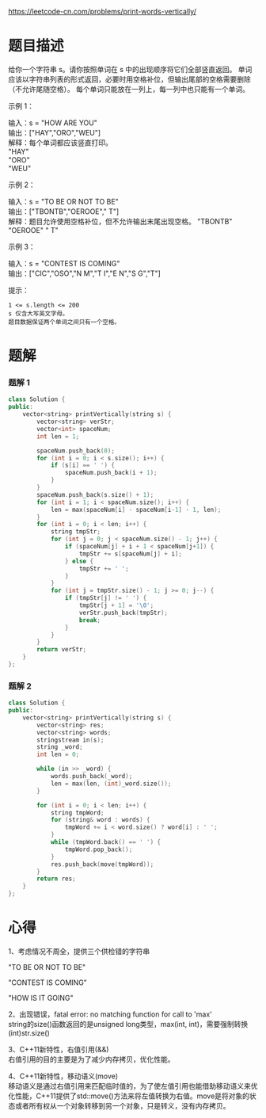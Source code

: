 https://leetcode-cn.com/problems/print-words-vertically/
# 题目描述
给你一个字符串 s。请你按照单词在 s 中的出现顺序将它们全部竖直返回。
单词应该以字符串列表的形式返回，必要时用空格补位，但输出尾部的空格需要删除（不允许尾随空格）。
每个单词只能放在一列上，每一列中也只能有一个单词。

 

示例 1：

输入：s = "HOW ARE YOU"  
输出：["HAY","ORO","WEU"]  
解释：每个单词都应该竖直打印。  
 "HAY"  
 "ORO"  
 "WEU"


示例 2：

输入：s = "TO BE OR NOT TO BE"  
输出：["TBONTB","OEROOE","   T"]  
解释：题目允许使用空格补位，但不允许输出末尾出现空格。
"TBONTB"
"OEROOE"
"   T"


示例 3：

输入：s = "CONTEST IS COMING"  
输出：["CIC","OSO","N M","T I","E N","S G","T"]  


 

提示：


	1 <= s.length <= 200
	s 仅含大写英文字母。
	题目数据保证两个单词之间只有一个空格。

# 题解
### 题解 1
```C++
class Solution {
public:
    vector<string> printVertically(string s) {
        vector<string> verStr;
        vector<int> spaceNum;
        int len = 1;

        spaceNum.push_back(0);
        for (int i = 0; i < s.size(); i++) {
            if (s[i] == ' ') {
                spaceNum.push_back(i + 1);
            }
        }
        spaceNum.push_back(s.size() + 1);
        for (int i = 1; i < spaceNum.size(); i++) {
            len = max(spaceNum[i] - spaceNum[i-1] - 1, len);
        }
        for (int i = 0; i < len; i++) {
            string tmpStr;
            for (int j = 0; j < spaceNum.size() - 1; j++) {
                if (spaceNum[j] + i + 1 < spaceNum[j+1]) {
                    tmpStr += s[spaceNum[j] + i];
                } else {
                    tmpStr += ' ';
                }
            }
            for (int j = tmpStr.size() - 1; j >= 0; j--) {
                if (tmpStr[j] != ' ') {
                    tmpStr[j + 1] = '\0';
                    verStr.push_back(tmpStr);
                    break;
                }
            }
        }
        return verStr;
    }
};
```
### 题解 2
```C++
class Solution {
public:
    vector<string> printVertically(string s) {
        vector<string> res;
        vector<string> words;
        stringstream in(s);
        string _word;
        int len = 0;

        while (in >> _word) {
            words.push_back(_word);
            len = max(len, (int)_word.size());
        }

        for (int i = 0; i < len; i++) {
            string tmpWord;
            for (string& word : words) {
                tmpWord += i < word.size() ? word[i] : ' ';
            }
            while (tmpWord.back() == ' ') {
                tmpWord.pop_back();
            }
            res.push_back(move(tmpWord));
        }
        return res;
    }
};
```

# 心得
1、考虑情况不周全，提供三个供检错的字符串

"TO BE OR NOT TO BE"

"CONTEST IS COMING"

"HOW IS IT GOING"  

2、出现错误，fatal error: no matching function for call to 'max'  
string的size()函数返回的是unsigned long类型，max(int, int)，需要强制转换(int)str.size()  

3、C++11新特性，右值引用(&&)  
右值引用的目的主要是为了减少内存拷贝，优化性能。  

4、C++11新特性，移动语义(move)  
移动语义是通过右值引用来匹配临时值的，为了使左值引用也能借助移动语义来优化性能，C++11提供了std::move()方法来将左值转换为右值。move是将对象的状态或者所有权从一个对象转移到另一个对象，只是转义，没有内存拷贝。
